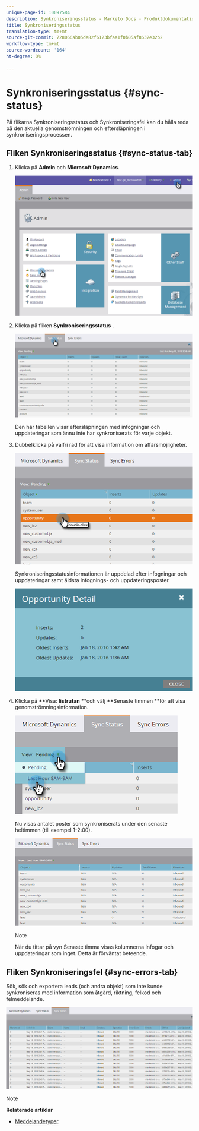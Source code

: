 ```yaml
---
unique-page-id: 10097584
description: Synkroniseringsstatus - Marketo Docs - Produktdokumentation
title: Synkroniseringsstatus
translation-type: tm+mt
source-git-commit: 728066ab05de82f6123bfaa1f0b05af8632e32b2
workflow-type: tm+mt
source-wordcount: '164'
ht-degree: 0%

---
```



# Synkroniseringsstatus {#sync-status}

På flikarna Synkroniseringsstatus och Synkroniseringsfel kan du hålla reda på den aktuella genomströmningen och eftersläpningen i synkroniseringsprocessen.

## Fliken Synkroniseringsstatus {#sync-status-tab}

1. Klicka på **Admin** och **Microsoft Dynamics**.

   ![](assets/image2016-1-20-11-3a34-3a14.png)

1. Klicka på fliken **Synkroniseringsstatus** .

   ![](assets/image2016-5-19-10-3a1-3a11.png)

   Den här tabellen visar eftersläpningen med infogningar och uppdateringar som ännu inte har synkroniserats för varje objekt.

1. Dubbelklicka på valfri rad för att visa information om affärsmöjligheter.

   ![](assets/image2016-5-19-10-3a3-3a21.png)

   Synkroniseringsstatusinformationen är uppdelad efter infogningar och uppdateringar samt äldsta infognings- och uppdateringsposter.

   ![](assets/image2016-1-22-10-3a51-3a10.png)

1. Klicka på **Visa: **listrutan** **och välj **Senaste timmen **för att visa genomströmningsinformation.

   ![](assets/image2016-5-19-10-3a20-3a7.png)

   Nu visas antalet poster som synkroniserats under den senaste heltimmen (till exempel 1-2:00).

   ![](assets/image2016-5-19-10-3a22-3a15.png)

   >[!NOTE]
   >
   >När du tittar på vyn Senaste timma visas kolumnerna Infogar och uppdateringar som inget. Detta är förväntat beteende.

## Fliken Synkroniseringsfel {#sync-errors-tab}

Sök, sök och exportera leads (och andra objekt) som inte kunde synkroniseras med information som åtgärd, riktning, felkod och felmeddelande.

![](assets/image2016-5-19-10-3a26-3a35.png)

>[!NOTE]
>
>**Relaterade artiklar**
>
>* [Meddelandetyper](../../../../product-docs/core-marketo-concepts/miscellaneous/understanding-notifications/notification-types.md)

